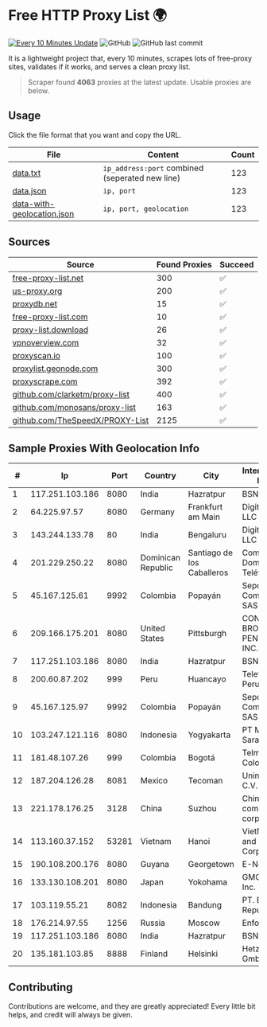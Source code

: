 
# Free HTTP Proxy List 🌍

[![Every 10 Minutes Update](https://github.com/mertguvencli/http-proxy-list/actions/workflows/main.yml/badge.svg?branch=main)](https://github.com/mertguvencli/http-proxy-list/actions/workflows/main.yml)
![GitHub](https://img.shields.io/github/license/mertguvencli/http-proxy-list)
![GitHub last commit](https://img.shields.io/github/last-commit/mertguvencli/http-proxy-list)

It is a lightweight project that, every 10 minutes, scrapes lots of free-proxy sites, validates if it works, and serves a clean proxy list.


> Scraper found **4063** proxies at the latest update. Usable proxies are below.

## Usage

Click the file format that you want and copy the URL.


|File|Content|Count|
|----|-------|-----|
|[data.txt](https://raw.githubusercontent.com/mertguvencli/http-proxy-list/main/proxy-list/data.txt)|`ip_address:port` combined (seperated new line)|123|
|[data.json](https://raw.githubusercontent.com/mertguvencli/http-proxy-list/main/proxy-list/data.json)|`ip, port`|123|
|[data-with-geolocation.json](https://raw.githubusercontent.com/mertguvencli/http-proxy-list/main/proxy-list/data-with-geolocation.json)|`ip, port, geolocation`|123|

## Sources

|Source|Found Proxies|Succeed|
|------|-------------|-------|
|[free-proxy-list.net](https://free-proxy-list.net)|300|✅|
|[us-proxy.org](https://www.us-proxy.org)|200|✅|
|[proxydb.net](http://proxydb.net)|15|✅|
|[free-proxy-list.com](https://free-proxy-list.com/?page=&port=&type%5B%5D=http&type%5B%5D=https&up_time=0&search=Search)|10|✅|
|[proxy-list.download](https://www.proxy-list.download/HTTP)|26|✅|
|[vpnoverview.com](https://vpnoverview.com/privacy/anonymous-browsing/free-proxy-servers)|32|✅|
|[proxyscan.io](https://www.proxyscan.io)|100|✅|
|[proxylist.geonode.com](https://proxylist.geonode.com/api/proxy-list?limit=300&page=1&sort_by=lastChecked&sort_type=desc&protocols=http,https)|300|✅|
|[proxyscrape.com](https://api.proxyscrape.com/v2/?request=displayproxies&protocol=http&timeout=10000&country=all&ssl=all&anonymity=all)|392|✅|
|[github.com/clarketm/proxy-list](https://raw.githubusercontent.com/clarketm/proxy-list/master/proxy-list-raw.txt)|400|✅|
|[github.com/monosans/proxy-list](https://raw.githubusercontent.com/monosans/proxy-list/main/proxies/http.txt)|163|✅|
|[github.com/TheSpeedX/PROXY-List](https://raw.githubusercontent.com/TheSpeedX/PROXY-List/master/http.txt)|2125|✅|


## Sample Proxies With Geolocation Info

|#|Ip|Port|Country|City|Internet Service Provider|
|-|--|----|-------|----|-------------------------|
|1|117.251.103.186|8080|India|Hazratpur|BSNL Internet|
|2|64.225.97.57|8080|Germany|Frankfurt am Main|DigitalOcean, LLC|
|3|143.244.133.78|80|India|Bengaluru|DigitalOcean, LLC|
|4|201.229.250.22|8080|Dominican Republic|Santiago de los Caballeros|Compañía Dominicana de Teléfonos S. A.|
|5|45.167.125.61|9992|Colombia|Popayán|Sepcom Comunicaciones SAS|
|6|209.166.175.201|8080|United States|Pittsburgh|CONTINENTAL BROADBAND PENNSYLVANIA, INC.|
|7|117.251.103.186|8080|India|Hazratpur|BSNL Internet|
|8|200.60.87.202|999|Peru|Huancayo|Telefonica del Peru S.A.A.|
|9|45.167.125.97|9992|Colombia|Popayán|Sepcom Comunicaciones SAS|
|10|103.247.121.116|8080|Indonesia|Yogyakarta|PT Media Sarana Data|
|11|181.48.107.26|999|Colombia|Bogotá|Telmex Colombia S.A.|
|12|187.204.126.28|8081|Mexico|Tecoman|Uninet S.A. de C.V.|
|13|221.178.176.25|3128|China|Suzhou|China Mobile communications corporation|
|14|113.160.37.152|53281|Vietnam|Hanoi|VietNam Post and Telecom Corporation|
|15|190.108.200.176|8080|Guyana|Georgetown|E-Networks Inc.|
|16|133.130.108.201|8080|Japan|Yokohama|GMO Internet, Inc.|
|17|103.119.55.21|8082|Indonesia|Bandung|PT. Eka Mas Republik|
|18|176.214.97.55|1256|Russia|Moscow|Enforta-MSK|
|19|117.251.103.186|8080|India|Hazratpur|BSNL Internet|
|20|135.181.103.85|8888|Finland|Helsinki|Hetzner Online GmbH|



## Contributing

Contributions are welcome, and they are greatly appreciated! Every
little bit helps, and credit will always be given.

